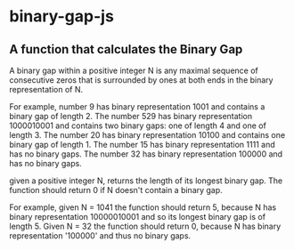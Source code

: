 # binary-gap-js
## A function that calculates the Binary Gap

A binary gap within a positive integer N is any maximal sequence of consecutive zeros that is surrounded by ones at both ends in the binary representation of N.

For example, number 9 has binary representation 1001 and contains a binary gap of length 2. 
The number 529 has binary representation 1000010001 and contains two binary gaps: one of length 4 and one of length 3. 
The number 20 has binary representation 10100 and contains one binary gap of length 1. 
The number 15 has binary representation 1111 and has no binary gaps. 
The number 32 has binary representation 100000 and has no binary gaps.

given a positive integer N, returns the length of its longest binary gap. The function should return 0 if N doesn't contain a binary gap.

For example, given N = 1041 the function should return 5, because N has binary representation 10000010001 and so its longest binary gap is of length 5. Given N = 32 the function should return 0, because N has binary representation '100000' and thus no binary gaps.
